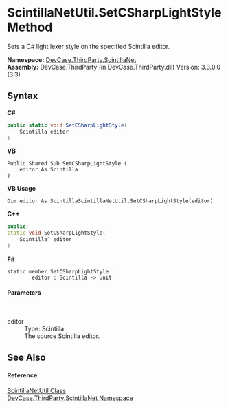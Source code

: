 # ScintillaNetUtil.SetCSharpLightStyle Method 
 

Sets a C# light lexer style on the specified Scintilla editor.

**Namespace:**&nbsp;<a href="N_DevCase_ThirdParty_ScintillaNet">DevCase.ThirdParty.ScintillaNet</a><br />**Assembly:**&nbsp;DevCase.ThirdParty (in DevCase.ThirdParty.dll) Version: 3.3.0.0 (3.3)

## Syntax

**C#**<br />
``` C#
public static void SetCSharpLightStyle(
	Scintilla editor
)
```

**VB**<br />
``` VB
Public Shared Sub SetCSharpLightStyle ( 
	editor As Scintilla
)
```

**VB Usage**<br />
``` VB Usage
Dim editor As ScintillaScintillaNetUtil.SetCSharpLightStyle(editor)
```

**C++**<br />
``` C++
public:
static void SetCSharpLightStyle(
	Scintilla^ editor
)
```

**F#**<br />
``` F#
static member SetCSharpLightStyle : 
        editor : Scintilla -> unit 

```


#### Parameters
&nbsp;<dl><dt>editor</dt><dd>Type: Scintilla<br />The source Scintilla editor.</dd></dl>

## See Also


#### Reference
<a href="T_DevCase_ThirdParty_ScintillaNet_ScintillaNetUtil">ScintillaNetUtil Class</a><br /><a href="N_DevCase_ThirdParty_ScintillaNet">DevCase.ThirdParty.ScintillaNet Namespace</a><br />